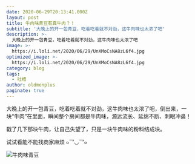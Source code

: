 ```yaml
---
date: 2020-06-29T20:13:41.000Z
layout: post
title: 牛肉味青豆有真牛肉？！
subtitle: '大晚上的开一包青豆，吃着吃着就不对劲，这牛肉味也太浓了吧'
description: >-
  大晚上的开一包青豆，吃着吃着就不对劲，这牛肉味也太浓了吧
image: >-
  https://i.loli.net/2020/06/29/UnXMoCsNA8zL6f4.jpg
optimized_image: >-
  https://i.loli.net/2020/06/29/UnXMoCsNA8zL6f4.jpg
category: blog
tags:
  - 吐槽
author: oldmenplus
paginate: true
---
```

大晚上的开一包青豆，吃着吃着就不对劲，这牛肉味也太浓了吧，倒出来，一块“牛肉”在里面，瞬间整个房间都是牛肉味，源远流长、延绵不断、刺眼冲鼻！

戳了几下那块牛肉，让自己失望了，只是一块牛肉味的粉料结成块。

试试看能不能找商家麻烦 ๑乛◡乛๑

![牛肉味青豆](https://i.loli.net/2020/06/29/WR8ixVXCMLToYmJ.jpg)